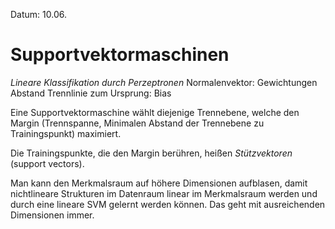Datum: 10.06.

# Supportvektormaschinen

*Lineare Klassifikation durch Perzeptronen*
Normalenvektor: Gewichtungen
Abstand Trennlinie zum Ursprung: Bias

Eine Supportvektormaschine wählt diejenige Trennebene, welche den Margin (Trennspanne, Minimalen Abstand der Trennebene zu Trainingspunkt) maximiert.

Die Trainingspunkte, die den Margin berühren, heißen *Stützvektoren* (support vectors).

Man kann den Merkmalsraum auf höhere Dimensionen aufblasen, damit nichtlineare Strukturen im Datenraum linear im Merkmalsraum werden und durch eine lineare SVM gelernt werden können.
Das geht mit ausreichenden Dimensionen immer.


